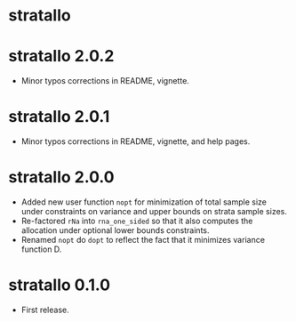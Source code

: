 # stratallo

# stratallo 2.0.2

* Minor typos corrections in README, vignette.

# stratallo 2.0.1

* Minor typos corrections in README, vignette, and help pages.

# stratallo 2.0.0

* Added new user function `nopt` for minimization of total sample size under
  constraints on variance and upper bounds on strata sample sizes. 
* Re-factored `rNa` into `rna_one_sided` so that it also computes the allocation
  under optional lower bounds constraints.
* Renamed `nopt` do `dopt` to reflect the fact that it minimizes variance
  function D.
  
# stratallo 0.1.0

* First release.
